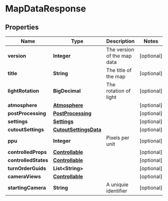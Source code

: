 

# MapDataResponse


## Properties

| Name | Type | Description | Notes |
|------------ | ------------- | ------------- | -------------|
|**version** | **Integer** | The version of the map data |  [optional] |
|**title** | **String** | The title of the map |  [optional] |
|**lightRotation** | **BigDecimal** | The rotation of light |  [optional] |
|**atmosphere** | [**Atmosphere**](Atmosphere.md) |  |  [optional] |
|**postProcessing** | [**PostProcessing**](PostProcessing.md) |  |  [optional] |
|**settings** | [**Settings**](Settings.md) |  |  [optional] |
|**cutoutSettings** | [**CutoutSettingsData**](CutoutSettingsData.md) |  |  [optional] |
|**ppu** | **Integer** | Pixels per unit |  [optional] |
|**controlledProps** | [**Controllable**](Controllable.md) |  |  [optional] |
|**controlledStates** | [**Controllable**](Controllable.md) |  |  [optional] |
|**turnOrderGuids** | **List&lt;String&gt;** |  |  [optional] |
|**cameraViews** | [**Controllable**](Controllable.md) |  |  [optional] |
|**startingCamera** | **String** | A uniquie identifier |  [optional] |



